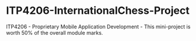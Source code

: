 # ITP4206-InternationalChess-Project
ITP4206 - Proprietary Mobile Application Development - This mini-project is worth 50% of the overall module marks. 
